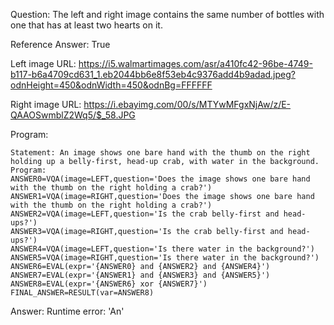 Question: The left and right image contains the same number of bottles with one that has at least two hearts on it.

Reference Answer: True

Left image URL: https://i5.walmartimages.com/asr/a410fc42-96be-4749-b117-b6a4709cd631_1.eb2044bb6e8f53eb4c9376add4b9adad.jpeg?odnHeight=450&odnWidth=450&odnBg=FFFFFF

Right image URL: https://i.ebayimg.com/00/s/MTYwMFgxNjAw/z/E-QAAOSwmblZ2Wq5/$_58.JPG

Program:

```
Statement: An image shows one bare hand with the thumb on the right holding up a belly-first, head-up crab, with water in the background.
Program:
ANSWER0=VQA(image=LEFT,question='Does the image shows one bare hand with the thumb on the right holding a crab?')
ANSWER1=VQA(image=RIGHT,question='Does the image shows one bare hand with the thumb on the right holding a crab?')
ANSWER2=VQA(image=LEFT,question='Is the crab belly-first and head-ups?')
ANSWER3=VQA(image=RIGHT,question='Is the crab belly-first and head-ups?')
ANSWER4=VQA(image=LEFT,question='Is there water in the background?')
ANSWER5=VQA(image=RIGHT,question='Is there water in the background?')
ANSWER6=EVAL(expr='{ANSWER0} and {ANSWER2} and {ANSWER4}')
ANSWER7=EVAL(expr='{ANSWER1} and {ANSWER3} and {ANSWER5}')
ANSWER8=EVAL(expr='{ANSWER6} xor {ANSWER7}')
FINAL_ANSWER=RESULT(var=ANSWER8)
```
Answer: Runtime error: 'An'

